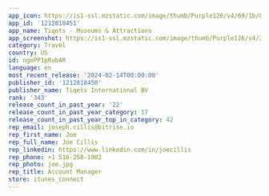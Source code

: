 ```yaml
---
app_icon: https://is1-ssl.mzstatic.com/image/thumb/Purple126/v4/69/1b/0d/691b0dac-bfc4-388d-e8c1-04960de47cbf/AppIcon-0-0-1x_U007ephone-0-0-85-220.png/1024x1024bb.png
app_id: '1212818451'
app_name: Tiqets - Museums & Attractions
app_screenshot: https://is1-ssl.mzstatic.com/image/thumb/Purple126/v4/29/c4/1d/29c41dce-91c1-fc8e-33b1-7d1689480620/02019985-6d15-4d11-bff1-697f4394e3d2_Tiqets_1.png/1284x2778bb.png
category: Travel
country: US
id: ngoPP1pRubAR
language: en
most_recent_release: '2024-02-14T00:00:00'
publisher_id: '1212818450'
publisher_name: Tiqets International BV
rank: '343'
release_count_in_past_year: '22'
release_count_in_past_year_category: 17
release_count_in_past_year_top_in_category: 42
rep_email: joseph.cillis@bitrise.io
rep_first_name: Joe
rep_full_name: Joe Cillis
rep_linkedin: https://www.linkedin.com/in/joecillis
rep_phone: +1 518-258-1902
rep_photo: joe.jpg
rep_title: Account Manager
store: itunes_connect
---
```

